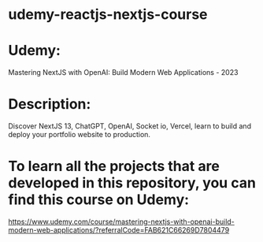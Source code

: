 # udemy-reactjs-nextjs-course

# Udemy:

Mastering NextJS with OpenAI: Build Modern Web Applications - 2023

# Description:

Discover NextJS 13, ChatGPT, OpenAI, Socket io, Vercel, learn to build and deploy your portfolio website to production.

# To learn all the projects that are developed in this repository, you can find this course on Udemy:

https://www.udemy.com/course/mastering-nextjs-with-openai-build-modern-web-applications/?referralCode=FAB621C66269D7804479
